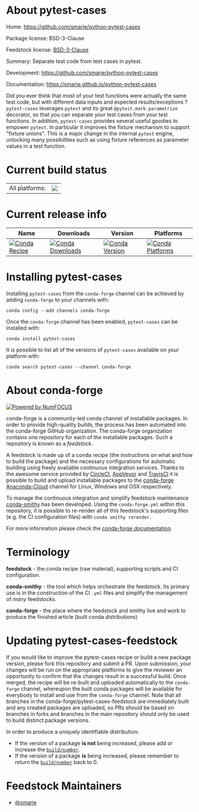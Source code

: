 About pytest-cases
==================

Home: https://github.com/smarie/python-pytest-cases

Package license: BSD-3-Clause

Feedstock license: [BSD-3-Clause](https://github.com/conda-forge/pytest-cases-feedstock/blob/master/LICENSE.txt)

Summary: Separate test code from test cases in pytest.

Development: https://github.com/smarie/python-pytest-cases

Documentation: https://smarie.github.io/python-pytest-cases

Did you ever think that most of your test functions were actually the same
test code, but with different data inputs and expected results/exceptions ?
`pytest-cases` leverages `pytest` and its great `@pytest.mark.parametrize`
decorator, so that you can separate your test cases from your test
functions. In addition, `pytest-cases` provides several useful goodies to
empower `pytest`. In particular it improves the fixture mechanism to support
"fixture unions". This is a major change in the internal `pytest` engine,
unlocking many possibilities such as using fixture references as parameter
values in a test function.


Current build status
====================


<table><tr><td>All platforms:</td>
    <td>
      <a href="https://dev.azure.com/conda-forge/feedstock-builds/_build/latest?definitionId=11313&branchName=master">
        <img src="https://dev.azure.com/conda-forge/feedstock-builds/_apis/build/status/pytest-cases-feedstock?branchName=master">
      </a>
    </td>
  </tr>
</table>

Current release info
====================

| Name | Downloads | Version | Platforms |
| --- | --- | --- | --- |
| [![Conda Recipe](https://img.shields.io/badge/recipe-pytest--cases-green.svg)](https://anaconda.org/conda-forge/pytest-cases) | [![Conda Downloads](https://img.shields.io/conda/dn/conda-forge/pytest-cases.svg)](https://anaconda.org/conda-forge/pytest-cases) | [![Conda Version](https://img.shields.io/conda/vn/conda-forge/pytest-cases.svg)](https://anaconda.org/conda-forge/pytest-cases) | [![Conda Platforms](https://img.shields.io/conda/pn/conda-forge/pytest-cases.svg)](https://anaconda.org/conda-forge/pytest-cases) |

Installing pytest-cases
=======================

Installing `pytest-cases` from the `conda-forge` channel can be achieved by adding `conda-forge` to your channels with:

```
conda config --add channels conda-forge
```

Once the `conda-forge` channel has been enabled, `pytest-cases` can be installed with:

```
conda install pytest-cases
```

It is possible to list all of the versions of `pytest-cases` available on your platform with:

```
conda search pytest-cases --channel conda-forge
```


About conda-forge
=================

[![Powered by NumFOCUS](https://img.shields.io/badge/powered%20by-NumFOCUS-orange.svg?style=flat&colorA=E1523D&colorB=007D8A)](http://numfocus.org)

conda-forge is a community-led conda channel of installable packages.
In order to provide high-quality builds, the process has been automated into the
conda-forge GitHub organization. The conda-forge organization contains one repository
for each of the installable packages. Such a repository is known as a *feedstock*.

A feedstock is made up of a conda recipe (the instructions on what and how to build
the package) and the necessary configurations for automatic building using freely
available continuous integration services. Thanks to the awesome service provided by
[CircleCI](https://circleci.com/), [AppVeyor](https://www.appveyor.com/)
and [TravisCI](https://travis-ci.com/) it is possible to build and upload installable
packages to the [conda-forge](https://anaconda.org/conda-forge)
[Anaconda-Cloud](https://anaconda.org/) channel for Linux, Windows and OSX respectively.

To manage the continuous integration and simplify feedstock maintenance
[conda-smithy](https://github.com/conda-forge/conda-smithy) has been developed.
Using the ``conda-forge.yml`` within this repository, it is possible to re-render all of
this feedstock's supporting files (e.g. the CI configuration files) with ``conda smithy rerender``.

For more information please check the [conda-forge documentation](https://conda-forge.org/docs/).

Terminology
===========

**feedstock** - the conda recipe (raw material), supporting scripts and CI configuration.

**conda-smithy** - the tool which helps orchestrate the feedstock.
                   Its primary use is in the construction of the CI ``.yml`` files
                   and simplify the management of *many* feedstocks.

**conda-forge** - the place where the feedstock and smithy live and work to
                  produce the finished article (built conda distributions)


Updating pytest-cases-feedstock
===============================

If you would like to improve the pytest-cases recipe or build a new
package version, please fork this repository and submit a PR. Upon submission,
your changes will be run on the appropriate platforms to give the reviewer an
opportunity to confirm that the changes result in a successful build. Once
merged, the recipe will be re-built and uploaded automatically to the
`conda-forge` channel, whereupon the built conda packages will be available for
everybody to install and use from the `conda-forge` channel.
Note that all branches in the conda-forge/pytest-cases-feedstock are
immediately built and any created packages are uploaded, so PRs should be based
on branches in forks and branches in the main repository should only be used to
build distinct package versions.

In order to produce a uniquely identifiable distribution:
 * If the version of a package **is not** being increased, please add or increase
   the [``build/number``](https://docs.conda.io/projects/conda-build/en/latest/resources/define-metadata.html#build-number-and-string).
 * If the version of a package **is** being increased, please remember to return
   the [``build/number``](https://docs.conda.io/projects/conda-build/en/latest/resources/define-metadata.html#build-number-and-string)
   back to 0.

Feedstock Maintainers
=====================

* [@smarie](https://github.com/smarie/)

